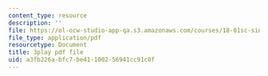 ```yaml
---
content_type: resource
description: ''
file: https://ol-ocw-studio-app-qa.s3.amazonaws.com/courses/18-01sc-single-variable-calculus-fall-2010/a3fb226abfc7be41100256941cc91c0f_Pd2xP5zDsRw.pdf
file_type: application/pdf
resourcetype: Document
title: 3play pdf file
uid: a3fb226a-bfc7-be41-1002-56941cc91c0f
---
```

